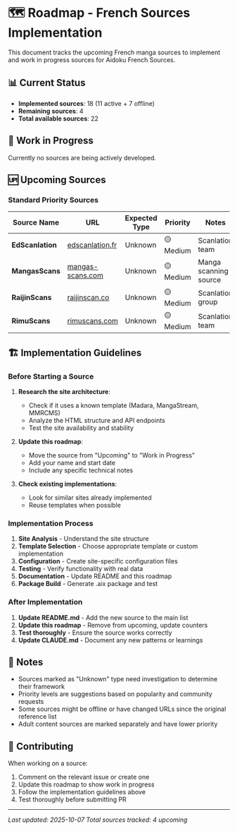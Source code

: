 # 🗺️ Roadmap - French Sources Implementation

This document tracks the upcoming French manga sources to implement and work in progress sources for Aidoku French Sources.

## 📊 Current Status

- **Implemented sources**: 18 (11 active + 7 offline)
- **Remaining sources**: 4
- **Total available sources**: 22

## 🔄 Work in Progress

Currently no sources are being actively developed.

## 🆙 Upcoming Sources

### Standard Priority Sources

| Source Name      | URL                                          | Expected Type | Priority  | Notes                 |
| ---------------- | -------------------------------------------- | ------------- | --------- | --------------------- |
| **EdScanlation** | [edscanlation.fr](https://edscanlation.fr)   | Unknown       | 🟡 Medium | Scanlation team       |
| **MangasScans**  | [mangas-scans.com](https://mangas-scans.com) | Unknown       | 🟡 Medium | Manga scanning source |
| **RaijinScans**  | [raijinscan.co](https://raijinscan.co)       | Unknown       | 🟡 Medium | Scanlation group      |
| **RimuScans**    | [rimuscans.com](https://rimuscans.com)       | Unknown       | 🟡 Medium | Scanlation team       |

## 🏗️ Implementation Guidelines

### Before Starting a Source

1. **Research the site architecture**:
   - Check if it uses a known template (Madara, MangaStream, MMRCMS)
   - Analyze the HTML structure and API endpoints
   - Test the site availability and stability

2. **Update this roadmap**:
   - Move the source from "Upcoming" to "Work in Progress"
   - Add your name and start date
   - Include any specific technical notes

3. **Check existing implementations**:
   - Look for similar sites already implemented
   - Reuse templates when possible

### Implementation Process

1. **Site Analysis** - Understand the site structure
2. **Template Selection** - Choose appropriate template or custom implementation
3. **Configuration** - Create site-specific configuration files
4. **Testing** - Verify functionality with real data
5. **Documentation** - Update README and this roadmap
6. **Package Build** - Generate .aix package and test

### After Implementation

1. **Update README.md** - Add the new source to the main list
2. **Update this roadmap** - Remove from upcoming, update counters
3. **Test thoroughly** - Ensure the source works correctly
4. **Update CLAUDE.md** - Document any new patterns or learnings

## 📝 Notes

- Sources marked as "Unknown" type need investigation to determine their framework
- Priority levels are suggestions based on popularity and community requests
- Some sources might be offline or have changed URLs since the original reference list
- Adult content sources are marked separately and have lower priority

## 🤝 Contributing

When working on a source:

1. Comment on the relevant issue or create one
2. Update this roadmap to show work in progress
3. Follow the implementation guidelines above
4. Test thoroughly before submitting PR

---

_Last updated: 2025-10-07_
_Total sources tracked: 4 upcoming_
